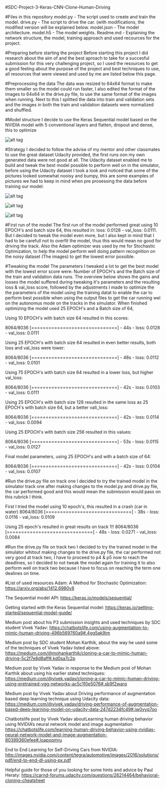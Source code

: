 #SDC-Project-3-Keras-CNN-Clone-Human-Driving

#Files in this repository
model.py - The script used to create and train the model.
drive.py - The script to drive the car. (with modifications, the modified version will be explained below.
model.json - The model architecture.
model.h5 - The model weights.
Readme.md - Explaining the network structure, the model, training approach and used recources for the project.


#Preparing before starting the project
Before starting this project I did research about the aim of and the best aproach to take for a succesful submission for this very challenging project, so I used the resources to get a good feeling about the purpose of the project and best techniques to use, all resources that were viewed and used by me are listed below this page.


#Preprocessing the data
The data was resized to 64x64 format to make them smaller so the model could run faster, I also edited the format of the images to 64x64 in the drive.py file, to use the same format of the images when running. Next to this I splitted the data into train and validation sets and the images in both the train and validation datasets were normalized and shuffled. 


#Model structure
I decide to use the Keras Sequential model based on the NVIDIA model with 5 conventional layers and flatten, dropout and dense, this to optimize  

![alt tag](https://github.com/Martijnde/SDC-Project-3-Keras-CNN-Clone-Human-Driving/blob/master/CNN%20Model%20Project%203.JPG?raw=true)

#Strategy
I decided to follow the advise of my mentor and other classmates to use the great dataset Udacity provided, the first runs oon my own generated data were not good at all. The Udacity dataset enabled me to build and tweak the best model possible to perform well on in the simulator, before using the Udacity dataset I took a look and noticed that some of the pictures looked somewhat nooisy and bumpy, this are some examples of pictures we had to keep in mind when pre prosessing the data before training our model:

![alt tag](https://github.com/Martijnde/SDC-Project-3-Keras-CNN-Clone-Human-Driving/blob/a83f918811b98649755b1e8bf8da6b04bcfdfa68/Noisy%20Image%20Example%201.jpg?raw=true)

![alt tag](https://github.com/Martijnde/SDC-Project-3-Keras-CNN-Clone-Human-Driving/blob/a83f918811b98649755b1e8bf8da6b04bcfdfa68/Noisy%20Image%20Example%202.jpg?raw=true)

![alt tag](https://github.com/Martijnde/SDC-Project-3-Keras-CNN-Clone-Human-Driving/blob/a83f918811b98649755b1e8bf8da6b04bcfdfa68/Noisy%20Image%20Example%203.jpg?raw=true)


#First run of the model
The first run of the model performed great using 10 EPOCH's and batch size 64, this resulted in: loss: 0.0128 - val_loss: 0.0111.
But I decided to tweak the model even more, but I also kept in mind that I had to be carefull not to overfit the model, thus this
would mean no good for driving the track. Also the Adam optimizer was used by me for Stochastic Optimization, to help the model perform well doing pattern recognition on the noisy dataset (The images) to get the lowest error possible.

#Tweaking the model
The parameters I tweaked a lot to get the best model with the lowest error score were: Number of EPOCH's and the Batch size of the train and validation data runs. The overview below shows the gains and losses the model suffered during tweaking it's parameters and the resulting loss & val_loss score, followed by the adjustments I made to optimize the the parameters of the model using the training datat to enable the car to perform best possible when using the output files to get the car running wel on the autonomus mode on the tracks in the simulator. When finished optimizing the model used 25 EPOCH's and a Batch size of 64, 

Using 10 EPOCH's with batch size 64 resulted in this scores:

8064/8036 [==============================] - 44s - loss: 0.0128 - val_loss: 0.0111

Using 25 EPOCH's with batch size 64 resulted in even better results, both loss and val_loss were lower:

8064/8036 [==============================] - 48s - loss: 0.0112 - val_loss: 0.0101

Using 75 EPOCH's with batch size 64  resulted in a lower loss, but higher val_loss:

8064/8036 [==============================] - 42s - loss: 0.0103 - val_loss: 0.0111

Using 25 EPOCH's with batch size 128 resulted in the same loss as 25 EPOCH's with batch size 64, but a better vall_loss:

8064/8036 [==============================] - 42s - loss: 0.0114 - val_loss: 0.0094

Using 25 EPOCH's with batch size 256 resulted in this values:

8064/8036 [==============================] - 53s - loss: 0.0115 - val_loss: 0.0127

Final model parameters, using 25 EPOCH's and with a batch size of 64:

8064/8036 [==============================] - 42s - loss: 0.0104 - val_loss: 0.0107


#Run the drive.py file on track one
I decided to try the trained model in the simulator track one after making changes to the model.py and drive.py file, the car performed good and this would mean the submission would pass on this rubrick I think.

First I tried the model using 10 epoch's, this resulted in a crash (car in water)
8064/8036 [==============================] - 38s - loss: 0.0116 - val_loss: 0.0109

Using 25 epoch's resulted in great results on track 1!!
8064/8036 [==============================] - 48s - loss: 0.0271 - val_loss: 0.0084


#Run the drive.py file on track two
I decided to try the trained model in the simulator whitout making changes to the drive.py file, the car performed not very good at track two, I have to proceed to p4 & p5 now to reach the deadlines, so I decided to not tweak the model again for training it to also perform well on track two because I have to focus on reaching the term one dealines on time. 


#List of used resources
Adam: A Method for Stochastic Optimization:
https://arxiv.org/abs/1412.6980v8

The Sequential model API:
https://keras.io/models/sequential/

Getting started with the Keras Sequential model:
https://keras.io/getting-started/sequential-model-guide/

Medium post about his P3 submission insights and used techniques by SDC student Vivek Yadav:
https://chatbotslife.com/using-augmentation-to-mimic-human-driving-496b569760a9#.4gg5ak9im

Medium post by SDC student Mohan Karthik, about the way he used some of the techniques of Vivek Yadav listed above:
https://medium.com/@mohankarthik/cloning-a-car-to-mimic-human-driving-5c2f7e8d8aff#.kd0sa7c2p

Medium post by Vivek Yadav in response to the Medium post of Mohan Karthik about using his earlier stated techniques:
https://medium.com/@vivek.yadav/cloning-a-car-to-mimic-human-driving-using-pretrained-vgg-networks-ac5c1f0e5076#.sb9f2warq

Medium post by Vivek Yadav about Driving performance of augmentation based deep learning technique using Udacity data:
https://medium.com/@vivek.yadav/driving-performance-of-augmentation-based-deep-learning-model-on-udacity-data-247d2234fc49#.iw0vyq7oo

Chatbotslife post by Vivek Yadav aboutLearning human driving behavior using NVIDIA’s neural network model and image augmentation  
https://chatbotslife.com/learning-human-driving-behavior-using-nvidias-neural-network-model-and-image-augmentation-80399360efee#.loapoqmru

End to End Learning for Self-Driving Cars from NVIDIA:
http://images.nvidia.com/content/tegra/automotive/images/2016/solutions/pdf/end-to-end-dl-using-px.pdf

Helpful guide for those of you looking for some hints and advice by Paul Heraty:
https://carnd-forums.udacity.com/questions/26214464/behavioral-cloning-cheatsheet
